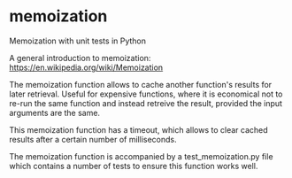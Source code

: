 # memoization
 Memoization with unit tests in Python

A general introduction to memoization: https://en.wikipedia.org/wiki/Memoization

The memoization function allows to cache another function's results for later retrieval. 
Useful for expensive functions, where it is economical not to re-run the same function
and instead retreive the result, provided the input arguments are the same.

This memoization function has a timeout, which allows to clear cached results after
a certain number of milliseconds.

The memoization function is accompanied by a test_memoization.py file which contains a
number of tests to ensure this function works well.
